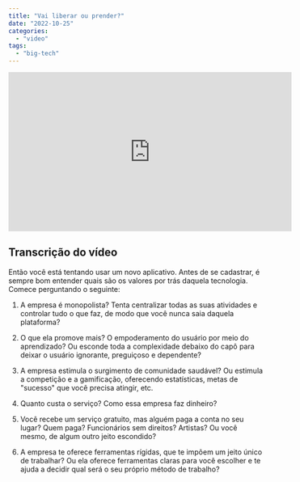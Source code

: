 ```yaml
---
title: "Vai liberar ou prender?"
date: "2022-10-25"
categories: 
  - "video"
tags: 
  - "big-tech"
---
```


<iframe width="560" height="315" src="https://www.youtube-nocookie.com/embed/6HyDmtPfBqI" title="YouTube video player" frameborder="0" allow="accelerometer; autoplay; clipboard-write; encrypted-media; gyroscope; picture-in-picture" allowfullscreen></iframe>

## Transcrição do vídeo

Então você está tentando usar um novo aplicativo. Antes de se cadastrar, é sempre bom entender quais são os valores por trás daquela tecnologia. Comece perguntando o seguinte:

1. A empresa é monopolista? Tenta centralizar todas as suas atividades e controlar tudo o que faz, de modo que você nunca saia daquela plataforma?
    
2. O que ela promove mais? O empoderamento do usuário por meio do aprendizado? Ou esconde toda a complexidade debaixo do capô para deixar o usuário ignorante, preguiçoso e dependente?
    
3. A empresa estimula o surgimento de comunidade saudável? Ou estimula a competição e a gamificação, oferecendo estatísticas, metas de "sucesso" que você precisa atingir, etc.
    
4. Quanto custa o serviço? Como essa empresa faz dinheiro?
    
5. Você recebe um serviço gratuito, mas alguém paga a conta no seu lugar? Quem paga? Funcionários sem direitos? Artistas? Ou você mesmo, de algum outro jeito escondido?
    
6. A empresa te oferece ferramentas rígidas, que te impõem um jeito único de trabalhar? Ou ela oferece ferramentas claras para você escolher e te ajuda a decidir qual será o seu próprio método de trabalho?
